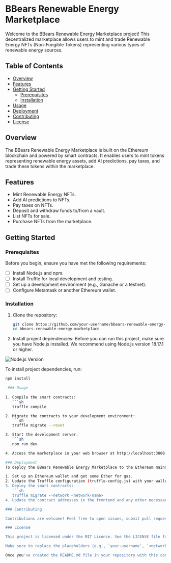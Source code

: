 # BBears Renewable Energy Marketplace

Welcome to the BBears Renewable Energy Marketplace project! This decentralized marketplace allows users to mint and trade Renewable Energy NFTs (Non-Fungible Tokens) representing various types of renewable energy sources.

## Table of Contents
- [Overview](#overview)
- [Features](#features)
- [Getting Started](#getting-started)
  - [Prerequisites](#prerequisites)
  - [Installation](#installation)
- [Usage](#usage)
- [Deployment](#deployment)
- [Contributing](#contributing)
- [License](#license)

## Overview

The BBears Renewable Energy Marketplace is built on the Ethereum blockchain and powered by smart contracts. It enables users to mint tokens representing renewable energy assets, add AI predictions, pay taxes, and trade these tokens within the marketplace.

## Features

- Mint Renewable Energy NFTs.
- Add AI predictions to NFTs.
- Pay taxes on NFTs.
- Deposit and withdraw funds to/from a vault.
- List NFTs for sale.
- Purchase NFTs from the marketplace.

## Getting Started

### Prerequisites

Before you begin, ensure you have met the following requirements:
- [ ] Install Node.js and npm.
- [ ] Install Truffle for local development and testing.
- [ ] Set up a development environment (e.g., Ganache or a testnet).
- [ ] Configure Metamask or another Ethereum wallet.

### Installation

1. Clone the repository:

   ```sh
   git clone https://github.com/your-username/bbears-renewable-energy-marketplace.git
   cd bbears-renewable-energy-marketplace

1. Install project dependencies:
   Before you can run this project, make sure you have Node.js installed. We recommend using Node.js version 18.17.1 or higher.

![Node.js Version](https://img.shields.io/badge/node-%3E%3D18.17.1-brightgreen.svg)

To install project dependencies, run:

```bash
npm install

 ### Usage
  
1. Compile the smart contracts:
   ```sh
   truffle compile

2. Migrate the contracts to your development environment:
   ```sh
   truffle migrate --reset

3. Start the development server:
   ```sh
   npm run dev

4. Access the marketplace in your web browser at http://localhost:3000.

### Deployment
To deploy the BBears Renewable Energy Marketplace to the Ethereum mainnet or a testnet, follow these steps:

1. Set up an Ethereum wallet and get some Ether for gas.
2. Update the Truffle configuration (truffle-config.js) with your wallet's private key and Ethereum network settings.
3. Deploy the smart contracts:
   ```sh
   truffle migrate --network <network-name>
4. Update the contract addresses in the frontend and any other necessary configurations.

### Contributing

Contributions are welcome! Feel free to open issues, submit pull requests, or suggest improvements. For major changes, please open an issue first to discuss your ideas.

### License

This project is licensed under the MIT License. See the LICENSE file for details.

Make sure to replace the placeholders (e.g., `your-username`, `<network-name>`, etc.) with your actual information and details about your project. You can also add more sections or customize it further to suit your project's needs.

Once you've created the README.md file in your repository with this content, it will provide clear instructions and information about your BBears Renewable Energy Marketplace project for anyone who visits your GitHub repository.
